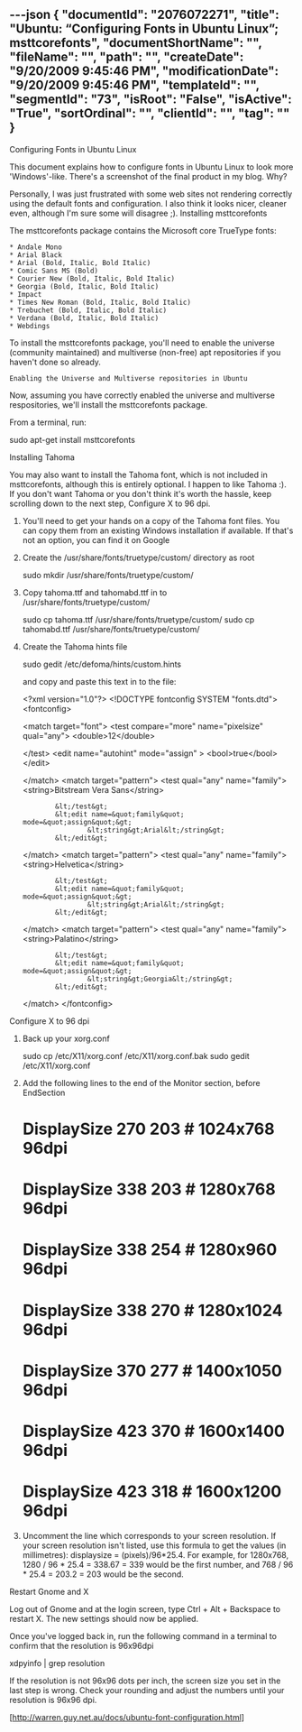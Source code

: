 ---json
{
  "documentId": "2076072271",
  "title": "Ubuntu: “Configuring Fonts in Ubuntu Linux”; msttcorefonts",
  "documentShortName": "",
  "fileName": "",
  "path": "",
  "createDate": "9/20/2009 9:45:46 PM",
  "modificationDate": "9/20/2009 9:45:46 PM",
  "templateId": "",
  "segmentId": "73",
  "isRoot": "False",
  "isActive": "True",
  "sortOrdinal": "",
  "clientId": "",
  "tag": ""
}
---

Configuring Fonts in Ubuntu Linux

This document explains how to configure fonts in Ubuntu Linux to look more 'Windows'-like. There's a screenshot of the final product in my blog.
Why?

Personally, I was just frustrated with some web sites not rendering correctly using the default fonts and configuration. I also think it looks nicer, cleaner even, although I'm sure some will disagree ;).
Installing msttcorefonts

The msttcorefonts package contains the Microsoft core TrueType fonts:

    * Andale Mono
    * Arial Black
    * Arial (Bold, Italic, Bold Italic)
    * Comic Sans MS (Bold)
    * Courier New (Bold, Italic, Bold Italic)
    * Georgia (Bold, Italic, Bold Italic)
    * Impact
    * Times New Roman (Bold, Italic, Bold Italic)
    * Trebuchet (Bold, Italic, Bold Italic)
    * Verdana (Bold, Italic, Bold Italic)
    * Webdings

To install the msttcorefonts package, you'll need to enable the universe (community maintained) and multiverse (non-free) apt repositories if you haven't done so already.

    Enabling the Universe and Multiverse repositories in Ubuntu

Now, assuming you have correctly enabled the universe and multiverse respositories, we'll install the msttcorefonts package.

From a terminal, run:

sudo apt-get install msttcorefonts

Installing Tahoma

You may also want to install the Tahoma font, which is not included in msttcorefonts, although this is entirely optional. I happen to like Tahoma :). If you don't want Tahoma or you don't think it's worth the hassle, keep scrolling down to the next step, Configure X to 96 dpi.

   1. You'll need to get your hands on a copy of the Tahoma font files. You can copy them from an existing Windows installation if available. If that's not an option, you can find it on Google
   2. Create the /usr/share/fonts/truetype/custom/ directory as root

      sudo mkdir /usr/share/fonts/truetype/custom/

   3. Copy tahoma.ttf and tahomabd.ttf in to /usr/share/fonts/truetype/custom/

      sudo cp tahoma.ttf /usr/share/fonts/truetype/custom/
      sudo cp tahomabd.ttf /usr/share/fonts/truetype/custom/


   4. Create the Tahoma hints file

      sudo gedit /etc/defoma/hints/custom.hints

      and copy and paste this text in to the file:

      &lt;?xml version=&quot;1.0&quot;?&gt;
      &lt;!DOCTYPE fontconfig SYSTEM &quot;fonts.dtd&quot;&gt;
      &lt;fontconfig&gt;

      &lt;match target=&quot;font&quot;&gt;
       &lt;test compare=&quot;more&quot; name=&quot;pixelsize&quot; qual=&quot;any&quot;&gt;
        &lt;double&gt;12&lt;/double&gt;

       &lt;/test&gt;
       &lt;edit name=&quot;autohint&quot; mode=&quot;assign&quot; &gt;
        &lt;bool&gt;true&lt;/bool&gt;
       &lt;/edit&gt;

      &lt;/match&gt;
      &lt;match target=&quot;pattern&quot;&gt;
                  &lt;test qual=&quot;any&quot; name=&quot;family&quot;&gt;
                          &lt;string&gt;Bitstream Vera Sans&lt;/string&gt;

                  &lt;/test&gt;
                  &lt;edit name=&quot;family&quot; mode=&quot;assign&quot;&gt;
                          &lt;string&gt;Arial&lt;/string&gt;
                  &lt;/edit&gt;

      &lt;/match&gt;
          &lt;match target=&quot;pattern&quot;&gt;
                  &lt;test qual=&quot;any&quot; name=&quot;family&quot;&gt;
                          &lt;string&gt;Helvetica&lt;/string&gt;

                  &lt;/test&gt;
                  &lt;edit name=&quot;family&quot; mode=&quot;assign&quot;&gt;
                          &lt;string&gt;Arial&lt;/string&gt;
                  &lt;/edit&gt;

      &lt;/match&gt;
      &lt;match target=&quot;pattern&quot;&gt;
                  &lt;test qual=&quot;any&quot; name=&quot;family&quot;&gt;
                          &lt;string&gt;Palatino&lt;/string&gt;

                  &lt;/test&gt;
                  &lt;edit name=&quot;family&quot; mode=&quot;assign&quot;&gt;
                          &lt;string&gt;Georgia&lt;/string&gt;
                  &lt;/edit&gt;

      &lt;/match&gt;
      &lt;/fontconfig&gt;

Configure X to 96 dpi

   1. Back up your xorg.conf

      sudo cp /etc/X11/xorg.conf /etc/X11/xorg.conf.bak
      sudo gedit /etc/X11/xorg.conf

   2. Add the following lines to the end of the Monitor section, before EndSection

      #	DisplaySize	270	203	# 1024x768 96dpi
      #	DisplaySize	338	203	# 1280x768 96dpi
      #	DisplaySize	338	254	# 1280x960 96dpi
      #	DisplaySize	338	270	# 1280x1024 96dpi
      #	DisplaySize	370	277	# 1400x1050 96dpi
      #	DisplaySize	423	370	# 1600x1400 96dpi
      #	DisplaySize	423	318	# 1600x1200 96dpi

   3. Uncomment the line which corresponds to your screen resolution. If your screen resolution isn't listed, use this formula to get the values (in millimetres): displaysize = (pixels)/96*25.4. For example, for 1280x768, 1280 / 96 * 25.4 = 338.67 = 339 would be the first number, and 768 / 96 * 25.4 = 203.2 = 203 would be the second.

Restart Gnome and X

Log out of Gnome and at the login screen, type Ctrl + Alt + Backspace to restart X. The new settings should now be applied.

Once you've logged back in, run the following command in a terminal to confirm that the resolution is 96x96dpi

xdpyinfo | grep resolution

If the resolution is not 96x96 dots per inch, the screen size you set in the last step is wrong. Check your rounding and adjust the numbers until your resolution is 96x96 dpi.

[http://warren.guy.net.au/docs/ubuntu-font-configuration.html]
